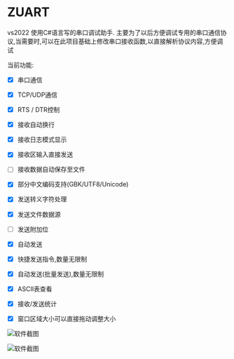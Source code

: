 # ZUART
vs2022 使用C#语言写的串口调试助手.
主要为了以后方便调试专用的串口通信协议,当需要时,可以在此项目基础上修改串口接收函数,以直接解析协议内容,方便调试

当前功能:

- [x] 串口通信
- [x] TCP/UDP通信
- [x] RTS / DTR控制
- [x] 接收自动换行
- [x] 接收日志模式显示
- [x] 接收区输入直接发送
- [ ] 接收数据自动保存至文件
- [x] 部分中文编码支持(GBK/UTF8/Unicode)
- [x] 发送转义字符处理
- [x] 发送文件数据源
- [ ] 发送附加位
- [x] 自动发送
- [x] 快捷发送指令,数量无限制
- [x] 自动发送(批量发送),数量无限制
- [x] ASCII表查看
- [x] 接收/发送统计
- [x] 窗口区域大小可以直接拖动调整大小



![软件截图](https://cdn.jsdelivr.net/gh/a2633063/ZUART/运行截图/pic.png)


![软件截图](https://cdn.jsdelivr.net/gh/a2633063/ZUART/运行截图/pic1.png)